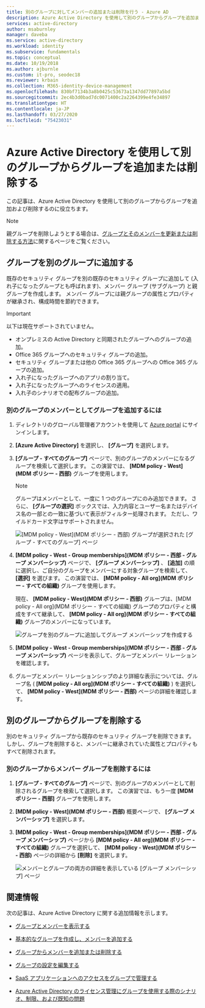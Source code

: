 ```yaml
---
title: 別のグループに対してメンバーの追加または削除を行う - Azure AD
description: Azure Active Directory を使用して別のグループからグループを追加または削除する方法について説明します。
services: active-directory
author: msaburnley
manager: daveba
ms.service: active-directory
ms.workload: identity
ms.subservice: fundamentals
ms.topic: conceptual
ms.date: 10/19/2018
ms.author: ajburnle
ms.custom: it-pro, seodec18
ms.reviewer: krbain
ms.collection: M365-identity-device-management
ms.openlocfilehash: 830bf7134b3a8b0425c53673a1347dd77897a5bd
ms.sourcegitcommit: 2ec4b3d0bad7dc0071400c2a2264399e4fe34897
ms.translationtype: HT
ms.contentlocale: ja-JP
ms.lasthandoff: 03/27/2020
ms.locfileid: "75423031"
---
```

# <a name="add-or-remove-a-group-from-another-group-using-azure-active-directory"></a>Azure Active Directory を使用して別のグループからグループを追加または削除する
この記事は、Azure Active Directory を使用して別のグループからグループを追加および削除するのに役立ちます。

>[!Note]
>親グループを削除しようとする場合は、[グループとそのメンバーを更新または削除する方法](active-directory-groups-delete-group.md)に関するページをご覧ください。

## <a name="add-a-group-to-another-group"></a>グループを別のグループに追加する
既存のセキュリティ グループを別の既存のセキュリティ グループに追加して (入れ子になったグループとも呼ばれます)、メンバー グループ (サブグループ) と親グループを作成します。 メンバー グループには親グループの属性とプロパティが継承され、構成時間を節約できます。

>[!Important]
>以下は現在サポートされていません。<ul><li>オンプレミスの Active Directory と同期されたグループへのグループの追加。</li><li>Office 365 グループへのセキュリティ グループの追加。</li><li>セキュリティ グループまたは他の Office 365 グループへの Office 365 グループの追加。</li><li>入れ子になったグループへのアプリの割り当て。</li><li>入れ子になったグループへのライセンスの適用。</li><li>入れ子のシナリオでの配布グループの追加。</li></ul>

### <a name="to-add-a-group-as-a-member-of-another-group"></a>別のグループのメンバーとしてグループを追加するには

1. ディレクトリのグローバル管理者アカウントを使用して [Azure portal](https://portal.azure.com) にサインインします。

2. **[Azure Active Directory]** を選択し、 **[グループ]** を選択します。

3. **[グループ - すべてのグループ]** ページで、別のグループのメンバーになるグループを検索して選択します。 この演習では、 **[MDM policy - West]\(MDM ポリシー - 西部\)** グループを使用します。

    >[!Note]
    >グループはメンバーとして、一度に 1 つのグループにのみ追加できます。 さらに、 **[グループの選択]** ボックスでは、入力内容とユーザー名またはデバイス名の一部との一致に基づいて表示がフィルター処理されます。 ただし、ワイルドカード文字はサポートされません。

    ![[MDM policy - West]\(MDM ポリシー - 西部\) グループが選択された [グループ - すべてのグループ] ページ](media/active-directory-groups-membership-azure-portal/group-all-groups-screen.png)

4. **[MDM policy - West - Group memberships]\(MDM ポリシー - 西部 - グループ メンバーシップ\)** ページで、 **[グループ メンバーシップ]** 、 **[追加]** の順に選択し、ご自分のグループをメンバーにする対象グループを検索して、 **[選択]** を選びます。 この演習では、 **[MDM policy - All org]\(MDM ポリシー - すべての組織\)** グループを使用します。

    現在、 **[MDM policy - West]\(MDM ポリシー - 西部\)** グループは、[MDM policy - All org]\(MDM ポリシー - すべての組織\) グループのプロパティと構成をすべて継承して、 **[MDM policy - All org]\(MDM ポリシー - すべての組織\)** グループのメンバーになっています。

    ![グループを別のグループに追加してグループ メンバーシップを作成する](media/active-directory-groups-membership-azure-portal/group-add-group-membership.png)

5. **[MDM policy - West - Group memberships]\(MDM ポリシー - 西部 - グループ メンバーシップ\)** ページを表示して、グループとメンバー リレーションを確認します。

6. グループとメンバー リレーションシップのより詳細な表示については、グループ名 ( **[MDM policy - All org]\(MDM ポリシー - すべての組織\)** ) を選択して、 **[MDM policy - West]\(MDM ポリシー - 西部\)** ページの詳細を確認します。

## <a name="remove-a-group-from-another-group"></a>別のグループからグループを削除する
別のセキュリティ グループから既存のセキュリティ グループを削除できます。 しかし、グループを削除すると、メンバーに継承されていた属性とプロパティもすべて削除されます。

### <a name="to-remove-a-member-group-from-another-group"></a>別のグループからメンバー グループを削除するには
1. **[グループ - すべてのグループ]** ページで、別のグループのメンバーとして削除されるグループを検索して選択します。 この演習では、もう一度 **[MDM ポリシー - 西部]** グループを使用します。

2. **[MDM policy - West]\(MDM ポリシー - 西部\)** 概要ページで、 **[グループ メンバーシップ]** を選択します。

3. **[MDM policy - West - Group memberships]\(MDM ポリシー - 西部 - グループ メンバーシップ\)** ページから **[MDM policy - All org]\(MDM ポリシー - すべての組織\)** グループを選択して、 **[MDM policy - West]\(MDM ポリシー - 西部\)** ページの詳細から **[削除]** を選択します。

    ![メンバーとグループの両方の詳細を表示している [グループ メンバーシップ] ページ](media/active-directory-groups-membership-azure-portal/group-membership-remove.png)

## <a name="additional-information"></a>関連情報
次の記事は、Azure Active Directory に関する追加情報を示します。

- [グループとメンバーを表示する](active-directory-groups-view-azure-portal.md)

- [基本的なグループを作成し、メンバーを追加する](active-directory-groups-create-azure-portal.md)

- [グループからメンバーを追加または削除する](active-directory-groups-members-azure-portal.md)

- [グループの設定を編集する](active-directory-groups-settings-azure-portal.md)

- [SaaS アプリケーションへのアクセスをグループで管理する](../users-groups-roles/groups-saasapps.md)

- [Azure Active Directory のライセンス管理にグループを使用する際のシナリオ、制限、および既知の問題](../users-groups-roles/licensing-group-advanced.md#limitations-and-known-issues)
